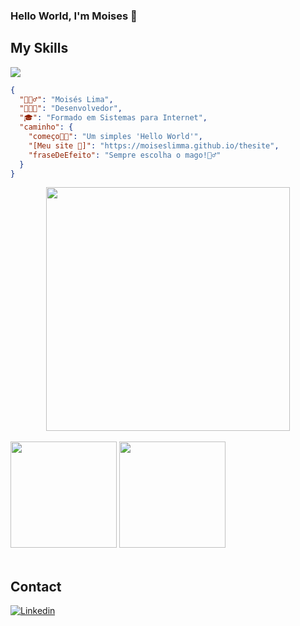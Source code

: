 ### Hello World, I\'m Moises 👋


## My Skills

<img src="https://skillicons.dev/icons?i=java,spring,cs,dotnet,js,react,css,tailwind,html,&theme=dark"/>                               

  ```json
  {
    "🙋🏻‍♂️": "Moisés Lima",
    "👨🏻‍💻": "Desenvolvedor",
    "🎓": "Formado em Sistemas para Internet",
    "caminho": {
      "começo👶🏻": "Um simples 'Hello World'",
      "[Meu site 🚀]": "https://moiseslimma.github.io/thesite",
      "fraseDeEfeito": "Sempre escolha o mago!🧙‍♂️"
    }
  }
  ```
  <div align="center">
    <img src="https://github.com/moiseslimma/moiseslimma/assets/120216664/a74a0356-698a-4d7c-a0cd-e2ad16e6474a" width="390">
  </div>

<br>

<div justif-content="space-between">
  <img src="https://github-readme-stats.vercel.app/api?username=moiseslimma&hide=issues&show_icons=true&theme=cobalt" height="170em" />
  <img src="https://github-readme-stats.vercel.app/api/top-langs/?username=moiseslimma&theme=cobalt&layout=compact" height="170em" />
</div>


<br>

## Contact

[![Linkedin](https://img.shields.io/badge/LinkedIn-0077B5?style=for-the-badge&logo=linkedin&logoColor=white)](https://www.linkedin.com/in/-moises-lima/)

<!--
**moiseslimma/moiseslimma** is a ✨ _special_ ✨ repository because its `README.md` (this file) appears on your GitHub profile.

Here are some ideas to get you started:

- 🔭 I’m currently working on ...
- 🌱 I’m currently learning ...
- 👯 I’m looking to collaborate on ...
- 🤔 I’m looking for help with ...
- 💬 Ask me about ...
- 📫 How to reach me: ...
- 😄 Pronouns: ...
- ⚡ Fun fact: ...
-->

